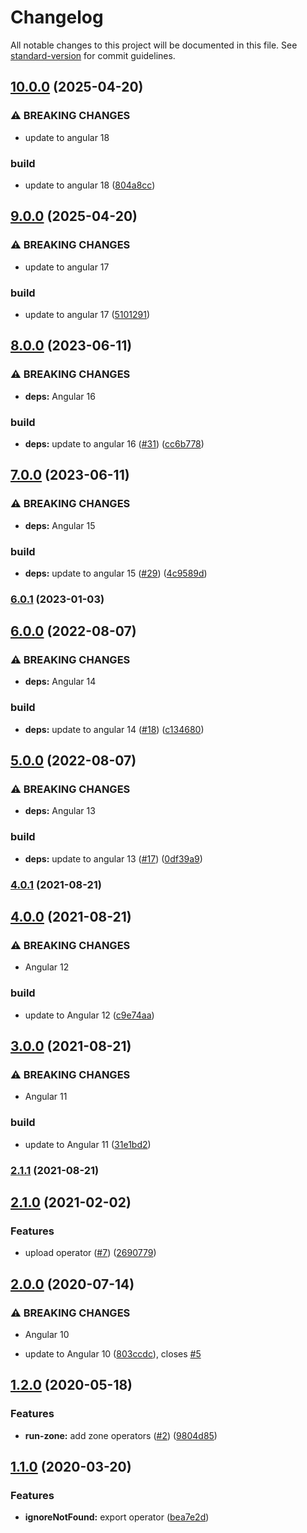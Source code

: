 # Changelog

All notable changes to this project will be documented in this file. See [standard-version](https://github.com/conventional-changelog/standard-version) for commit guidelines.

## [10.0.0](https://github.com/nilsmehlhorn/ngx-operators/compare/v9.0.0...v10.0.0) (2025-04-20)


### ⚠ BREAKING CHANGES

* update to angular 18

### build

* update to angular 18 ([804a8cc](https://github.com/nilsmehlhorn/ngx-operators/commit/804a8cc37ddd6eb7ca2db383bca4e0c6d67a8f49))

## [9.0.0](https://github.com/nilsmehlhorn/ngx-operators/compare/v8.0.0...v9.0.0) (2025-04-20)


### ⚠ BREAKING CHANGES

* update to angular 17

### build

* update to angular 17 ([5101291](https://github.com/nilsmehlhorn/ngx-operators/commit/5101291fb9446825074974dfde41ac0155155701))

## [8.0.0](https://github.com/nilsmehlhorn/ngx-operators/compare/v7.0.0...v8.0.0) (2023-06-11)


### ⚠ BREAKING CHANGES

* **deps:** Angular 16

### build

* **deps:** update to angular 16 ([#31](https://github.com/nilsmehlhorn/ngx-operators/issues/31)) ([cc6b778](https://github.com/nilsmehlhorn/ngx-operators/commit/cc6b778357f18b0e63b9ee3bd200c64a65ec2b8a))

## [7.0.0](https://github.com/nilsmehlhorn/ngx-operators/compare/v6.0.1...v7.0.0) (2023-06-11)


### ⚠ BREAKING CHANGES

* **deps:** Angular 15

### build

* **deps:** update to angular 15 ([#29](https://github.com/nilsmehlhorn/ngx-operators/issues/29)) ([4c9589d](https://github.com/nilsmehlhorn/ngx-operators/commit/4c9589de8d7e17d33eb8f3f1005a77ed060a126a))

### [6.0.1](https://github.com/nilsmehlhorn/ngx-operators/compare/v6.0.0...v6.0.1) (2023-01-03)

## [6.0.0](https://github.com/nilsmehlhorn/ngx-operators/compare/v5.0.0...v6.0.0) (2022-08-07)


### ⚠ BREAKING CHANGES

* **deps:** Angular 14

### build

* **deps:** update to angular 14 ([#18](https://github.com/nilsmehlhorn/ngx-operators/issues/18)) ([c134680](https://github.com/nilsmehlhorn/ngx-operators/commit/c1346806b8788e338167bebbb1dff6833f3e1a24))

## [5.0.0](https://github.com/nilsmehlhorn/ngx-operators/compare/v4.0.0...v5.0.0) (2022-08-07)


### ⚠ BREAKING CHANGES

* **deps:** Angular 13

### build

* **deps:** update to angular 13 ([#17](https://github.com/nilsmehlhorn/ngx-operators/issues/17)) ([0df39a9](https://github.com/nilsmehlhorn/ngx-operators/commit/0df39a9c2fe65df59e29f3b5ea22f2374a6aab02))

### [4.0.1](https://github.com/nilsmehlhorn/ngx-operators/compare/v4.0.0...v4.0.1) (2021-08-21)

## [4.0.0](https://github.com/nilsmehlhorn/ngx-operators/compare/v3.0.0...v4.0.0) (2021-08-21)


### ⚠ BREAKING CHANGES

* Angular 12

### build

* update to Angular 12 ([c9e74aa](https://github.com/nilsmehlhorn/ngx-operators/commit/c9e74aa08d7f5a68ad8f807f3e06571c66b27341))

## [3.0.0](https://github.com/nilsmehlhorn/ngx-operators/compare/v2.1.1...v3.0.0) (2021-08-21)


### ⚠ BREAKING CHANGES

* Angular 11

### build

* update to Angular 11 ([31e1bd2](https://github.com/nilsmehlhorn/ngx-operators/commit/31e1bd23a5561e5a36ebd1bee443bf0740fe181f))

### [2.1.1](https://github.com/nilsmehlhorn/ngx-operators/compare/v2.1.0...v2.1.1) (2021-08-21)

## [2.1.0](https://github.com/nilsmehlhorn/ngx-operators/compare/v2.0.0...v2.1.0) (2021-02-02)


### Features

* upload operator ([#7](https://github.com/nilsmehlhorn/ngx-operators/issues/7)) ([2690779](https://github.com/nilsmehlhorn/ngx-operators/commit/269077901f04668210859375d3e0c67a40f6b432))

## [2.0.0](https://github.com/nilsmehlhorn/ngx-operators/compare/v1.2.0...v2.0.0) (2020-07-14)

### ⚠ BREAKING CHANGES

- Angular 10

- update to Angular 10 ([803ccdc](https://github.com/nilsmehlhorn/ngx-operators/commit/803ccdcf9c9294e41b8616f3e22aff3e01959232)), closes [#5](https://github.com/nilsmehlhorn/ngx-operators/issues/5)

## [1.2.0](https://github.com/nilsmehlhorn/ngx-operators/compare/v1.1.0...v1.2.0) (2020-05-18)

### Features

- **run-zone:** add zone operators ([#2](https://github.com/nilsmehlhorn/ngx-operators/issues/2)) ([9804d85](https://github.com/nilsmehlhorn/ngx-operators/commit/9804d85ba08f2e5c69fc7a13f7f30909f184b9d6))

## [1.1.0](https://github.com/nilsmehlhorn/ngx-operators/compare/v1.0.0...v1.1.0) (2020-03-20)

### Features

- **ignoreNotFound:** export operator ([bea7e2d](https://github.com/nilsmehlhorn/ngx-operators/commit/bea7e2d1507e97e0c3f4b4c688463ec2cb2ab7bd))
